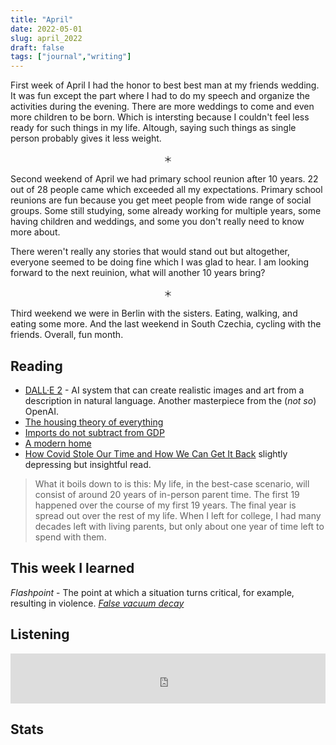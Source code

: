 ```yaml
---
title: "April"
date: 2022-05-01
slug: april_2022
draft: false
tags: ["journal","writing"]
---
```


First week of April I had the honor to best best man at my friends wedding.
It was fun except the part where I had to do my speech and organize the activities
during the evening. There are more weddings to come and even more children to be born.
Which is intersting because I couldn't feel less ready for such things in my life.
Altough, saying such things as single person probably gives it less weight.

<center>＊</center>

Second weekend of April we had primary school reunion after 10 years.
22 out of 28 people came which exceeded all my expectations.
Primary school reunions are fun because you get meet people from wide
range of social groups. Some still studying, some already working for multiple years,
some having children and weddings, and some you don't really need to know more about.

There weren't really any stories that would stand out but altogether, everyone
seemed to be doing fine which I was glad to hear. I am looking forward to the next
reuinion, what will another 10 years bring?

<center>＊</center>

Third weekend we were in Berlin with the sisters. Eating, walking, and eating some more.
And the last weekend in South Czechia, cycling with the friends. Overall, fun month.

## Reading

- [DALL·E 2](https://openai.com/dall-e-2/) - AI system that can create realistic images and art from a description in natural language.
  Another masterpiece from the (_not so_) OpenAI.
- [The housing theory of everything](https://www.worksinprogress.co/issue/the-housing-theory-of-everything/)
- [Imports do not subtract from GDP](https://noahpinion.substack.com/p/imports-do-not-subtract-from-gdp)
- [A modern home](https://johnnyrodgers.is/building-a-modern-home)
- [How Covid Stole Our Time and How We Can Get It Back](https://web.archive.org/web/20220422022130/https://www.nytimes.com/2022/02/25/opinion/covid-pandemic-depressing-math.html)
  slightly depressing but insightful read.

> What it boils down to is this: My life, in the best-case scenario, will consist of around 20 years of in-person parent time.
  The first 19 happened over the course of my first 19 years.
  The final year is spread out over the rest of my life.
  When I left for college, I had many decades left with living parents, but only about one year of time left to spend with them.

## This week I learned

_Flashpoint_ - The point at which a situation turns critical, for example, resulting in violence.
[_False vacuum decay_](https://en.wikipedia.org/wiki/False_vacuum_decay)

## Listening

<iframe src="https://open.spotify.com/embed/track/2ZWNR8hAFIgjjJQEJCieoP?utm_source=generator" width="100%" height="80" frameBorder="0" allowfullscreen="" allow="autoplay; clipboard-write; encrypted-media; fullscreen; picture-in-picture"></iframe>

## Stats

